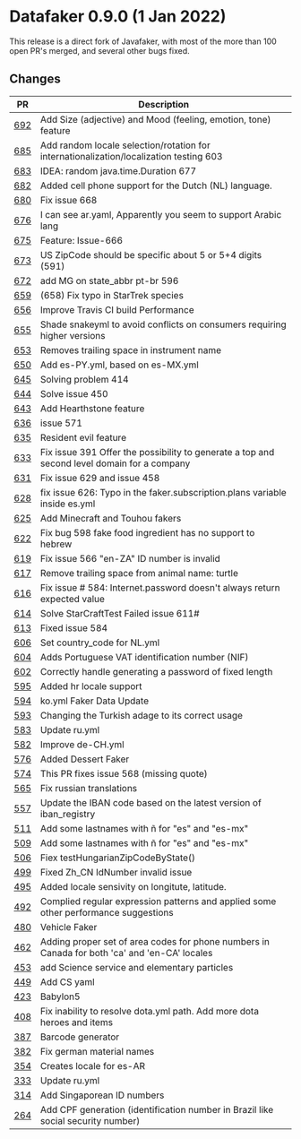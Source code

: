 # Datafaker 0.9.0 (1 Jan 2022)

This release is a direct fork of Javafaker, with most of the more than 100 open PR's merged, 
and several other bugs fixed.  

## Changes

| PR                                                 | Description                                                                                   |
|----------------------------------------------------|-----------------------------------------------------------------------------------------------|
| [692](https://github.com/DiUS/java-faker/pull/692) | Add Size (adjective) and Mood (feeling, emotion, tone) feature                                |
| [685](https://github.com/DiUS/java-faker/pull/685) | Add random locale selection/rotation for internationalization/localization testing 603        |
| [683](https://github.com/DiUS/java-faker/pull/683) | IDEA: random java.time.Duration 677                                                           |
| [682](https://github.com/DiUS/java-faker/pull/682) | Added cell phone support for the Dutch (NL) language.                                         |
| [680](https://github.com/DiUS/java-faker/pull/680) | Fix issue 668                                                                                 |
| [676](https://github.com/DiUS/java-faker/pull/676) | I can see ar.yaml, Apparently you seem to support Arabic lang                                 |
| [675](https://github.com/DiUS/java-faker/pull/675) | Feature: Issue-666                                                                            |
| [673](https://github.com/DiUS/java-faker/pull/673) | US ZipCode should be specific about 5 or 5+4 digits (591)                                     |
| [672](https://github.com/DiUS/java-faker/pull/672) | add MG on state_abbr pt-br 596                                                                |
| [659](https://github.com/DiUS/java-faker/pull/659) | (658) Fix typo in StarTrek species                                                            |
| [656](https://github.com/DiUS/java-faker/pull/656) | Improve Travis CI build Performance                                                           |
| [655](https://github.com/DiUS/java-faker/pull/655) | Shade snakeyml to avoid conflicts on consumers requiring higher versions                      |
| [653](https://github.com/DiUS/java-faker/pull/653) | Removes trailing space in instrument name                                                     |
| [650](https://github.com/DiUS/java-faker/pull/650) | Add es-PY.yml, based on es-MX.yml                                                             |
| [645](https://github.com/DiUS/java-faker/pull/645) | Solving problem 414                                                                           |
| [644](https://github.com/DiUS/java-faker/pull/644) | Solve issue 450                                                                               |
| [643](https://github.com/DiUS/java-faker/pull/643) | Add Hearthstone feature                                                                       |
| [636](https://github.com/DiUS/java-faker/pull/636) | issue 571                                                                                     |
| [635](https://github.com/DiUS/java-faker/pull/635) | Resident evil feature                                                                         |
| [633](https://github.com/DiUS/java-faker/pull/633) | Fix issue 391 Offer the possibility to generate a top and second level domain for a company   |
| [631](https://github.com/DiUS/java-faker/pull/631) | Fix issue 629 and issue 458                                                                   |
| [628](https://github.com/DiUS/java-faker/pull/628) | fix issue 626: Typo in the faker.subscription.plans variable inside es.yml                    |
| [625](https://github.com/DiUS/java-faker/pull/625) | Add Minecraft and Touhou fakers                                                               |
| [622](https://github.com/DiUS/java-faker/pull/622) | Fix bug 598 fake food ingredient has no support to hebrew                                     |
| [619](https://github.com/DiUS/java-faker/pull/619) | Fix issue 566 "en-ZA" ID number is invalid                                                    |
| [617](https://github.com/DiUS/java-faker/pull/617) | Remove trailing space from animal name: turtle                                                |
| [616](https://github.com/DiUS/java-faker/pull/616) | Fix issue # 584: Internet.password doesn't always return expected value                       |
| [614](https://github.com/DiUS/java-faker/pull/614) | Solve StarCraftTest Failed issue 611#                                                         |
| [613](https://github.com/DiUS/java-faker/pull/613) | Fixed issue 584                                                                               |
| [606](https://github.com/DiUS/java-faker/pull/606) | Set country_code for NL.yml                                                                   |
| [604](https://github.com/DiUS/java-faker/pull/604) | Adds Portuguese VAT identification number (NIF)                                               |
| [602](https://github.com/DiUS/java-faker/pull/602) | Correctly handle generating a password of fixed length                                        |
| [595](https://github.com/DiUS/java-faker/pull/595) | Added hr locale support                                                                       |
| [594](https://github.com/DiUS/java-faker/pull/594) | ko.yml Faker Data Update                                                                      |
| [593](https://github.com/DiUS/java-faker/pull/593) | Changing the Turkish adage to its correct usage                                               |
| [583](https://github.com/DiUS/java-faker/pull/583) | Update ru.yml                                                                                 |
| [582](https://github.com/DiUS/java-faker/pull/582) | Improve de-CH.yml                                                                             |
| [576](https://github.com/DiUS/java-faker/pull/576) | Added Dessert Faker                                                                           |
| [574](https://github.com/DiUS/java-faker/pull/574) | This PR fixes issue 568 (missing quote)                                                       |
| [565](https://github.com/DiUS/java-faker/pull/565) | Fix russian translations                                                                      |
| [557](https://github.com/DiUS/java-faker/pull/557) | Update the IBAN code based on the latest version of iban_registry                             |
| [511](https://github.com/DiUS/java-faker/pull/511) | Add some lastnames with ñ for "es" and "es-mx"                                                |
| [509](https://github.com/DiUS/java-faker/pull/509) | Add some lastnames with ñ for "es" and "es-mx"                                                |
| [506](https://github.com/DiUS/java-faker/pull/506) | Fiex testHungarianZipCodeByState()                                                            |
| [499](https://github.com/DiUS/java-faker/pull/499) | Fixed Zh_CN IdNumber invalid issue                                                            |
| [495](https://github.com/DiUS/java-faker/pull/495) | Added locale sensivity on longitute, latitude.                                                |
| [492](https://github.com/DiUS/java-faker/pull/492) | Complied regular expression patterns and applied some other performance suggestions           |
| [480](https://github.com/DiUS/java-faker/pull/480) | Vehicle Faker                                                                                 |
| [462](https://github.com/DiUS/java-faker/pull/462) | Adding proper set of area codes for phone numbers in Canada for both 'ca' and 'en-CA' locales |
| [453](https://github.com/DiUS/java-faker/pull/453) | add Science service and elementary particles                                                  |
| [449](https://github.com/DiUS/java-faker/pull/449) | Add CS yaml                                                                                   |
| [423](https://github.com/DiUS/java-faker/pull/423) | Babylon5                                                                                      |
| [408](https://github.com/DiUS/java-faker/pull/408) | Fix inability to resolve dota.yml path. Add more dota heroes and items                        |
| [387](https://github.com/DiUS/java-faker/pull/387) | Barcode generator                                                                             |
| [382](https://github.com/DiUS/java-faker/pull/382) | Fix german material names                                                                     |
| [354](https://github.com/DiUS/java-faker/pull/354) | Creates locale for es-AR                                                                      |
| [333](https://github.com/DiUS/java-faker/pull/333) | Update ru.yml                                                                                 |
| [314](https://github.com/DiUS/java-faker/pull/314) | Add Singaporean ID numbers                                                                    |
| [264](https://github.com/DiUS/java-faker/pull/264) | Add CPF generation (identification number in Brazil like social security number)              |

